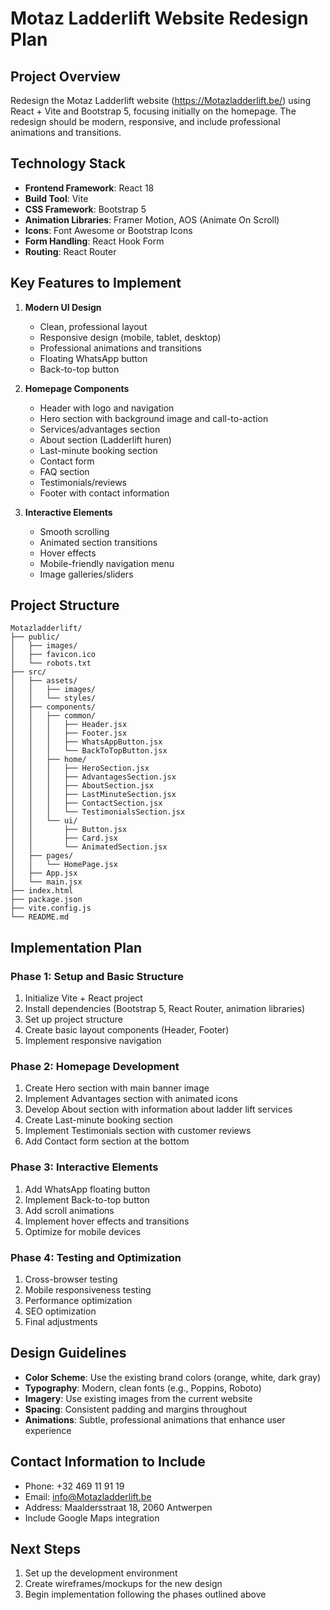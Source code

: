 # Motaz Ladderlift Website Redesign Plan

## Project Overview
Redesign the Motaz Ladderlift website (https://Motazladderlift.be/) using React + Vite and Bootstrap 5, focusing initially on the homepage. The redesign should be modern, responsive, and include professional animations and transitions.

## Technology Stack
- **Frontend Framework**: React 18
- **Build Tool**: Vite
- **CSS Framework**: Bootstrap 5
- **Animation Libraries**: Framer Motion, AOS (Animate On Scroll)
- **Icons**: Font Awesome or Bootstrap Icons
- **Form Handling**: React Hook Form
- **Routing**: React Router

## Key Features to Implement
1. **Modern UI Design**
   - Clean, professional layout
   - Responsive design (mobile, tablet, desktop)
   - Professional animations and transitions
   - Floating WhatsApp button
   - Back-to-top button

2. **Homepage Components**
   - Header with logo and navigation
   - Hero section with background image and call-to-action
   - Services/advantages section
   - About section (Ladderlift huren)
   - Last-minute booking section
   - Contact form
   - FAQ section
   - Testimonials/reviews
   - Footer with contact information

3. **Interactive Elements**
   - Smooth scrolling
   - Animated section transitions
   - Hover effects
   - Mobile-friendly navigation menu
   - Image galleries/sliders

## Project Structure
```
Motazladderlift/
├── public/
│   ├── images/
│   ├── favicon.ico
│   └── robots.txt
├── src/
│   ├── assets/
│   │   ├── images/
│   │   └── styles/
│   ├── components/
│   │   ├── common/
│   │   │   ├── Header.jsx
│   │   │   ├── Footer.jsx
│   │   │   ├── WhatsAppButton.jsx
│   │   │   └── BackToTopButton.jsx
│   │   ├── home/
│   │   │   ├── HeroSection.jsx
│   │   │   ├── AdvantagesSection.jsx
│   │   │   ├── AboutSection.jsx
│   │   │   ├── LastMinuteSection.jsx
│   │   │   ├── ContactSection.jsx
│   │   │   └── TestimonialsSection.jsx
│   │   └── ui/
│   │       ├── Button.jsx
│   │       ├── Card.jsx
│   │       └── AnimatedSection.jsx
│   ├── pages/
│   │   └── HomePage.jsx
│   ├── App.jsx
│   └── main.jsx
├── index.html
├── package.json
├── vite.config.js
└── README.md
```

## Implementation Plan

### Phase 1: Setup and Basic Structure
1. Initialize Vite + React project
2. Install dependencies (Bootstrap 5, React Router, animation libraries)
3. Set up project structure
4. Create basic layout components (Header, Footer)
5. Implement responsive navigation

### Phase 2: Homepage Development
1. Create Hero section with main banner image
2. Implement Advantages section with animated icons
3. Develop About section with information about ladder lift services
4. Create Last-minute booking section
5. Implement Testimonials section with customer reviews
6. Add Contact form section at the bottom

### Phase 3: Interactive Elements
1. Add WhatsApp floating button
2. Implement Back-to-top button
3. Add scroll animations
4. Implement hover effects and transitions
5. Optimize for mobile devices

### Phase 4: Testing and Optimization
1. Cross-browser testing
2. Mobile responsiveness testing
3. Performance optimization
4. SEO optimization
5. Final adjustments

## Design Guidelines
- **Color Scheme**: Use the existing brand colors (orange, white, dark gray)
- **Typography**: Modern, clean fonts (e.g., Poppins, Roboto)
- **Imagery**: Use existing images from the current website
- **Spacing**: Consistent padding and margins throughout
- **Animations**: Subtle, professional animations that enhance user experience

## Contact Information to Include
- Phone: +32 469 11 91 19
- Email: info@Motazladderlift.be
- Address: Maaldersstraat 18, 2060 Antwerpen
- Include Google Maps integration

## Next Steps
1. Set up the development environment
2. Create wireframes/mockups for the new design
3. Begin implementation following the phases outlined above
